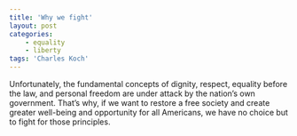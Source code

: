 ```yaml
---
title: 'Why we fight'
layout: post
categories:
    - equality
    - liberty
tags: 'Charles Koch'
---
```


Unfortunately, the fundamental concepts of dignity, respect, equality before the law, and personal freedom are under attack by the nation’s own government. That’s why, if we want to restore a free society and create greater well-being and opportunity for all Americans, we have no choice but to fight for those principles.